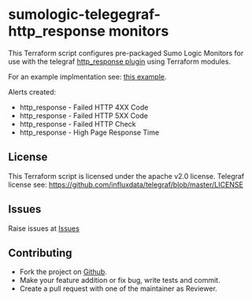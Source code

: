 # sumologic-telegegraf-http_response monitors

This Terraform script configures pre-packaged Sumo Logic Monitors for use with the telegraf [http_response plugin](https://github.com/influxdata/telegraf/tree/master/plugins/inputs/http_response) using Terraform modules.

For an example implmentation see:  [this example](https://github.com/rjury-sumo/sumo-telegraf-agent).

Alerts created:
- http_response - Failed HTTP 4XX Code
- http_response - Failed HTTP 5XX Code
- http_response - Failed HTTP Check
- http_response - High Page Response Time

## License

This Terraform script is licensed under the apache v2.0 license.
Telegraf license see: https://github.com/influxdata/telegraf/blob/master/LICENSE

## Issues

Raise issues at [Issues](https://github.com/SumoLogic/terraform-sumologic-sumo-logic-monitor/issues)

## Contributing

* Fork the project on [Github](https://github.com/SumoLogic/terraform-sumologic-sumo-logic-monitor).
* Make your feature addition or fix bug, write tests and commit.
* Create a pull request with one of the maintainer as Reviewer.